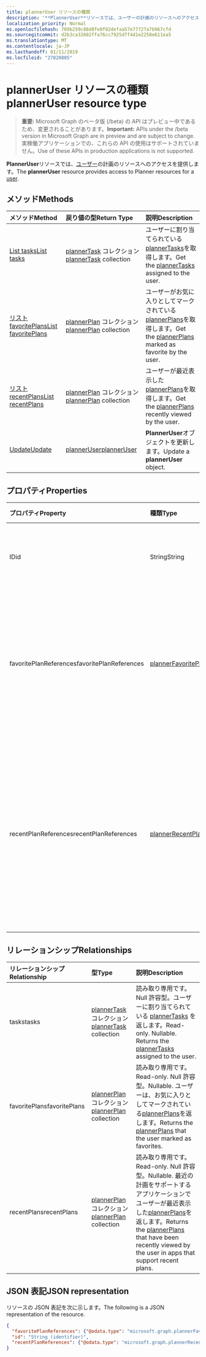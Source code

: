 ```yaml
---
title: plannerUser リソースの種類
description: '**PlannerUser**リソースでは、ユーザーの計画のリソースへのアクセスを提供します。 '
localization_priority: Normal
ms.openlocfilehash: 709b259c88d8fe0f02defaa57e77727a7b967cfd
ms.sourcegitcommit: d2b3ca32602ffa76cc7925d7f4d1e2258e611ea5
ms.translationtype: MT
ms.contentlocale: ja-JP
ms.lasthandoff: 01/11/2019
ms.locfileid: "27820805"
---
```

# <a name="planneruser-resource-type"></a><span data-ttu-id="dd0c2-103">plannerUser リソースの種類</span><span class="sxs-lookup"><span data-stu-id="dd0c2-103">plannerUser resource type</span></span>

> <span data-ttu-id="dd0c2-104">**重要:** Microsoft Graph のベータ版 (/beta) の API はプレビュー中であるため、変更されることがあります。</span><span class="sxs-lookup"><span data-stu-id="dd0c2-104">**Important:** APIs under the /beta version in Microsoft Graph are in preview and are subject to change.</span></span> <span data-ttu-id="dd0c2-105">実稼働アプリケーションでの、これらの API の使用はサポートされていません。</span><span class="sxs-lookup"><span data-stu-id="dd0c2-105">Use of these APIs in production applications is not supported.</span></span>

<span data-ttu-id="dd0c2-106">**PlannerUser**リソースでは、[ユーザー](user.md)の計画のリソースへのアクセスを提供します。</span><span class="sxs-lookup"><span data-stu-id="dd0c2-106">The **plannerUser** resource provides access to Planner resources for a [user](user.md).</span></span> 


## <a name="methods"></a><span data-ttu-id="dd0c2-107">メソッド</span><span class="sxs-lookup"><span data-stu-id="dd0c2-107">Methods</span></span>

| <span data-ttu-id="dd0c2-108">メソッド</span><span class="sxs-lookup"><span data-stu-id="dd0c2-108">Method</span></span>           | <span data-ttu-id="dd0c2-109">戻り値の型</span><span class="sxs-lookup"><span data-stu-id="dd0c2-109">Return Type</span></span>    |<span data-ttu-id="dd0c2-110">説明</span><span class="sxs-lookup"><span data-stu-id="dd0c2-110">Description</span></span>|
|:---------------|:--------|:----------|
|[<span data-ttu-id="dd0c2-111">List tasks</span><span class="sxs-lookup"><span data-stu-id="dd0c2-111">List tasks</span></span>](../api/planneruser-list-tasks.md) |<span data-ttu-id="dd0c2-112">[plannerTask](plannertask.md) コレクション</span><span class="sxs-lookup"><span data-stu-id="dd0c2-112">[plannerTask](plannertask.md) collection</span></span>| <span data-ttu-id="dd0c2-113">ユーザーに割り当てられている[plannerTasks](plannertask.md)を取得します。</span><span class="sxs-lookup"><span data-stu-id="dd0c2-113">Get the [plannerTasks](plannertask.md) assigned to the user.</span></span>|
|[<span data-ttu-id="dd0c2-114">リスト favoritePlans</span><span class="sxs-lookup"><span data-stu-id="dd0c2-114">List favoritePlans</span></span>](../api/planneruser-list-favoriteplans.md) |<span data-ttu-id="dd0c2-115">[plannerPlan](plannerplan.md) コレクション</span><span class="sxs-lookup"><span data-stu-id="dd0c2-115">[plannerPlan](plannerplan.md) collection</span></span>| <span data-ttu-id="dd0c2-116">ユーザーがお気に入りとしてマークされている[plannerPlans](plannerplan.md)を取得します。</span><span class="sxs-lookup"><span data-stu-id="dd0c2-116">Get the [plannerPlans](plannerplan.md) marked as favorite by the user.</span></span>|
|[<span data-ttu-id="dd0c2-117">リスト recentPlans</span><span class="sxs-lookup"><span data-stu-id="dd0c2-117">List recentPlans</span></span>](../api/planneruser-list-recentplans.md) |<span data-ttu-id="dd0c2-118">[plannerPlan](plannerplan.md) コレクション</span><span class="sxs-lookup"><span data-stu-id="dd0c2-118">[plannerPlan](plannerplan.md) collection</span></span>| <span data-ttu-id="dd0c2-119">ユーザーが最近表示した[plannerPlans](plannerplan.md)を取得します。</span><span class="sxs-lookup"><span data-stu-id="dd0c2-119">Get the [plannerPlans](plannerplan.md) recently viewed by the user.</span></span>|
|[<span data-ttu-id="dd0c2-120">Update</span><span class="sxs-lookup"><span data-stu-id="dd0c2-120">Update</span></span>](../api/planneruser-update.md) | [<span data-ttu-id="dd0c2-121">plannerUser</span><span class="sxs-lookup"><span data-stu-id="dd0c2-121">plannerUser</span></span>](planneruser.md)| <span data-ttu-id="dd0c2-122">**PlannerUser**オブジェクトを更新します。</span><span class="sxs-lookup"><span data-stu-id="dd0c2-122">Update a **plannerUser** object.</span></span> |


## <a name="properties"></a><span data-ttu-id="dd0c2-123">プロパティ</span><span class="sxs-lookup"><span data-stu-id="dd0c2-123">Properties</span></span>
| <span data-ttu-id="dd0c2-124">プロパティ</span><span class="sxs-lookup"><span data-stu-id="dd0c2-124">Property</span></span>     | <span data-ttu-id="dd0c2-125">種類</span><span class="sxs-lookup"><span data-stu-id="dd0c2-125">Type</span></span>   |<span data-ttu-id="dd0c2-126">説明</span><span class="sxs-lookup"><span data-stu-id="dd0c2-126">Description</span></span>|
|:---------------|:--------|:----------|
|<span data-ttu-id="dd0c2-127">ID</span><span class="sxs-lookup"><span data-stu-id="dd0c2-127">id</span></span>|<span data-ttu-id="dd0c2-128">String</span><span class="sxs-lookup"><span data-stu-id="dd0c2-128">String</span></span>| <span data-ttu-id="dd0c2-129">読み取り専用です。</span><span class="sxs-lookup"><span data-stu-id="dd0c2-129">Read-only.</span></span> <span data-ttu-id="dd0c2-130">PlannerUser の識別子</span><span class="sxs-lookup"><span data-stu-id="dd0c2-130">Identifier of the plannerUser</span></span>|
|<span data-ttu-id="dd0c2-131">favoritePlanReferences</span><span class="sxs-lookup"><span data-stu-id="dd0c2-131">favoritePlanReferences</span></span>|[<span data-ttu-id="dd0c2-132">plannerFavoritePlanReferenceCollection</span><span class="sxs-lookup"><span data-stu-id="dd0c2-132">plannerFavoritePlanReferenceCollection</span></span>](plannerfavoriteplanreferencecollection.md)| <span data-ttu-id="dd0c2-133">ユーザーは、お気に入りとしてマークする計画への参照を格納するコレクション。</span><span class="sxs-lookup"><span data-stu-id="dd0c2-133">A collection containing the references to the plans that the user has marked as favorites.</span></span>|
|<span data-ttu-id="dd0c2-134">recentPlanReferences</span><span class="sxs-lookup"><span data-stu-id="dd0c2-134">recentPlanReferences</span></span>|[<span data-ttu-id="dd0c2-135">plannerRecentPlanReferenceCollection</span><span class="sxs-lookup"><span data-stu-id="dd0c2-135">plannerRecentPlanReferenceCollection</span></span>](plannerrecentplanreferencecollection.md)| <span data-ttu-id="dd0c2-136">最近の計画をサポートするアプリケーションでユーザーが最近表示された計画への参照を格納するコレクション。</span><span class="sxs-lookup"><span data-stu-id="dd0c2-136">A collection containing references to the plans that were viewed recently by the user in apps that support recent plans.</span></span>|

## <a name="relationships"></a><span data-ttu-id="dd0c2-137">リレーションシップ</span><span class="sxs-lookup"><span data-stu-id="dd0c2-137">Relationships</span></span>
| <span data-ttu-id="dd0c2-138">リレーションシップ</span><span class="sxs-lookup"><span data-stu-id="dd0c2-138">Relationship</span></span> | <span data-ttu-id="dd0c2-139">型</span><span class="sxs-lookup"><span data-stu-id="dd0c2-139">Type</span></span>   |<span data-ttu-id="dd0c2-140">説明</span><span class="sxs-lookup"><span data-stu-id="dd0c2-140">Description</span></span>|
|:---------------|:--------|:----------|
|<span data-ttu-id="dd0c2-141">tasks</span><span class="sxs-lookup"><span data-stu-id="dd0c2-141">tasks</span></span>|<span data-ttu-id="dd0c2-142">[plannerTask](plannertask.md) コレクション</span><span class="sxs-lookup"><span data-stu-id="dd0c2-142">[plannerTask](plannertask.md) collection</span></span>| <span data-ttu-id="dd0c2-p103">読み取り専用です。Null 許容型。ユーザーに割り当てられている [plannerTasks](plannertask.md) を返します。</span><span class="sxs-lookup"><span data-stu-id="dd0c2-p103">Read-only. Nullable. Returns the [plannerTasks](plannertask.md) assigned to the user.</span></span>|
|<span data-ttu-id="dd0c2-146">favoritePlans</span><span class="sxs-lookup"><span data-stu-id="dd0c2-146">favoritePlans</span></span>|<span data-ttu-id="dd0c2-147">[plannerPlan](plannerplan.md) コレクション</span><span class="sxs-lookup"><span data-stu-id="dd0c2-147">[plannerPlan](plannerplan.md) collection</span></span>| <span data-ttu-id="dd0c2-148">読み取り専用です。</span><span class="sxs-lookup"><span data-stu-id="dd0c2-148">Read-only.</span></span> <span data-ttu-id="dd0c2-149">Null 許容型。</span><span class="sxs-lookup"><span data-stu-id="dd0c2-149">Nullable.</span></span> <span data-ttu-id="dd0c2-150">ユーザーは、お気に入りとしてマークされている[plannerPlans](plannerplan.md)を返します。</span><span class="sxs-lookup"><span data-stu-id="dd0c2-150">Returns the [plannerPlans](plannerplan.md) that the user marked as favorites.</span></span>|
|<span data-ttu-id="dd0c2-151">recentPlans</span><span class="sxs-lookup"><span data-stu-id="dd0c2-151">recentPlans</span></span>|<span data-ttu-id="dd0c2-152">[plannerPlan](plannerplan.md) コレクション</span><span class="sxs-lookup"><span data-stu-id="dd0c2-152">[plannerPlan](plannerplan.md) collection</span></span>| <span data-ttu-id="dd0c2-153">読み取り専用です。</span><span class="sxs-lookup"><span data-stu-id="dd0c2-153">Read-only.</span></span> <span data-ttu-id="dd0c2-154">Null 許容型。</span><span class="sxs-lookup"><span data-stu-id="dd0c2-154">Nullable.</span></span> <span data-ttu-id="dd0c2-155">最近の計画をサポートするアプリケーションでユーザーが最近表示した[plannerPlans](plannerplan.md)を返します。</span><span class="sxs-lookup"><span data-stu-id="dd0c2-155">Returns the [plannerPlans](plannerplan.md) that have been recently viewed by the user in apps that support recent plans.</span></span> |

## <a name="json-representation"></a><span data-ttu-id="dd0c2-156">JSON 表記</span><span class="sxs-lookup"><span data-stu-id="dd0c2-156">JSON representation</span></span>
<span data-ttu-id="dd0c2-157">リソースの JSON 表記を次に示します。</span><span class="sxs-lookup"><span data-stu-id="dd0c2-157">The following is a JSON representation of the resource.</span></span>

<!-- {
  "blockType": "resource",
  "optionalProperties": [

  ],
  "@odata.type": "microsoft.graph.plannerUser"
}-->

```json
{
  "favoritePlanReferences": {"@odata.type": "microsoft.graph.plannerFavoritePlanReferenceCollection"},
  "id": "String (identifier)",
  "recentPlanReferences": {"@odata.type": "microsoft.graph.plannerRecentPlanReferenceCollection"}
}

```

<!-- uuid: 8fcb5dbc-d5aa-4681-8e31-b001d5168d79
2015-10-25 14:57:30 UTC -->
<!-- {
  "type": "#page.annotation",
  "description": "plannerUser resource",
  "keywords": "",
  "section": "documentation",
  "tocPath": ""
}-->
